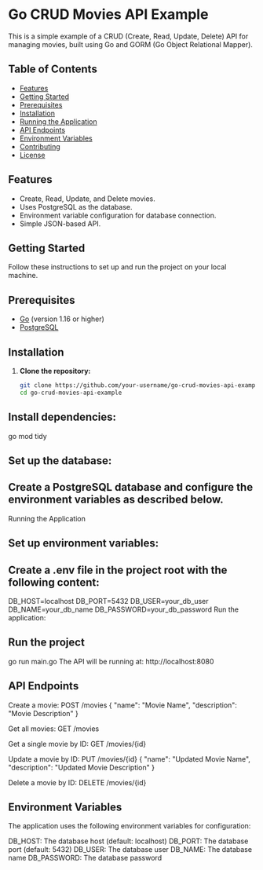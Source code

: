 # Go CRUD Movies API Example

This is a simple example of a CRUD (Create, Read, Update, Delete) API for managing movies, built using Go and GORM (Go Object Relational Mapper).

## Table of Contents

- [Features](#features)
- [Getting Started](#getting-started)
- [Prerequisites](#prerequisites)
- [Installation](#installation)
- [Running the Application](#running-the-application)
- [API Endpoints](#api-endpoints)
- [Environment Variables](#environment-variables)
- [Contributing](#contributing)
- [License](#license)

## Features

- Create, Read, Update, and Delete movies.
- Uses PostgreSQL as the database.
- Environment variable configuration for database connection.
- Simple JSON-based API.

## Getting Started

Follow these instructions to set up and run the project on your local machine.

## Prerequisites

- [Go](https://golang.org/dl/) (version 1.16 or higher)
- [PostgreSQL](https://www.postgresql.org/download/)

## Installation

1. **Clone the repository:**

   ```sh
   git clone https://github.com/your-username/go-crud-movies-api-example.git
   cd go-crud-movies-api-example
## Install dependencies:
go mod tidy

## Set up the database:
## Create a PostgreSQL database and configure the environment variables as described below.
Running the Application

## Set up environment variables:
## Create a .env file in the project root with the following content:
DB_HOST=localhost
DB_PORT=5432
DB_USER=your_db_user
DB_NAME=your_db_name
DB_PASSWORD=your_db_password
Run the application:

## Run the project
go run main.go
The API will be running at:
http://localhost:8080


## API Endpoints
Create a movie:
POST /movies
{
  "name": "Movie Name",
  "description": "Movie Description"
}

Get all movies:
GET /movies

Get a single movie by ID:
GET /movies/{id}

Update a movie by ID:
PUT /movies/{id}
{
  "name": "Updated Movie Name",
  "description": "Updated Movie Description"
}

Delete a movie by ID:
DELETE /movies/{id}

## Environment Variables
The application uses the following environment variables for configuration:

DB_HOST: The database host (default: localhost)
DB_PORT: The database port (default: 5432)
DB_USER: The database user
DB_NAME: The database name
DB_PASSWORD: The database password
